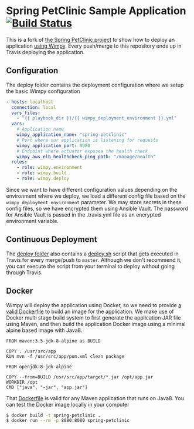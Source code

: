 # Spring PetClinic Sample Application [![Build Status](https://travis-ci.org/wimpy/spring-petclinic.png?branch=master)](https://travis-ci.org/wimpy/spring-petclinic/)
This is a fork of [the Spring PetClinic project](https://github.com/spring-projects/spring-petclinic) to show how to deploy an application [using Wimpy](https://wimpy.github.io/docs/).
Every push/merge to this repository ends up in Travis deploying the application.

## Configuration
The deploy folder contains the deployment configuration where we setup the basic Wimpy configuration

```yaml
- hosts: localhost
  connection: local
  vars_files:
    - "{{ playbook_dir }}/{{ wimpy_deployment_environment }}.yml"
  vars:
    # Application name
    wimpy_application_name: "spring-petclinic"
    # Port where our application is listening for requests
    wimpy_application_port: 8080
    # Endpoint where actuator exposes the health check
    wimpy_aws_elb_healthcheck_ping_path: "/manage/health"
  roles:
    - role: wimpy.environment
    - role: wimpy.build
    - role: wimpy.deploy

```

Since we want to have different configuration values depending on the environment where we deploy, we load a different config file based on the `wimpy_deployment_environment` parameter.
We may store secrets in these config files, so we have encrypted them using Ansible Vault.
The password for Ansible Vault is passed in the .travis.yml file as an encrypted environment variable.

## Continuous Deployment
The [deploy folder](deploy) also contains a [deploy.sh](deploy/deploy.sh) script that gets executed in Travis for every merge/push to `master`.
Although we don't recommend it, you can execute the script from your terminal to deploy without going through Travis.

## Docker
Wimpy will deploy the application using Docker, so we need to provide [a valid Dockerfile](Dockerfile) to build an image for the application.
We make use of Docker multi stage build system to first generate the application JAR file using Maven, and then build the application Docker image using a minimal alpine based image with Java8.
 
```
FROM maven:3.5-jdk-8-alpine as BUILD

COPY . /usr/src/app
RUN mvn -f /usr/src/app/pom.xml clean package

FROM openjdk:8-jdk-alpine

COPY --from=BUILD /usr/src/app/target/*.jar /opt/app.jar
WORKDIR /opt
CMD ["java", "-jar", "app.jar"]

```

That [Dockerfile](Dockerfile) is valid for any Maven application that runs on Java8.
You can test the Docker image locally in your computer

```bash
$ docker build -t spring-petclinic .
$ docker run --rm -p 8080:8080 spring-petclinic
```
